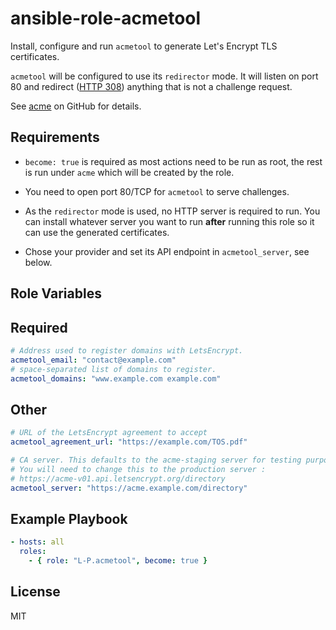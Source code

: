 ansible-role-acmetool
=====================
Install, configure and run `acmetool` to generate Let's Encrypt TLS certificates.

`acmetool` will be configured to use its `redirector` mode. It will listen on
port 80 and redirect ([HTTP 308](https://tools.ietf.org/html/rfc7238)) anything
that is not a challenge request.

See [acme](https://github.com/hlandau/acme) on GitHub for details.

Requirements
------------
* `become: true` is required as most actions need to be run as root, the rest
  is run under `acme` which will be created by the role.

* You need to open port 80/TCP for `acmetool` to serve challenges.

* As the `redirector` mode is used, no HTTP server is required to run. You can
  install whatever server you want to run **after** running this role so it can
  use the generated certificates.

* Chose your provider and set its API endpoint in `acmetool_server`, see below.

Role Variables
--------------
## Required
```yaml
# Address used to register domains with LetsEncrypt.
acmetool_email: "contact@example.com"
# space-separated list of domains to register.
acmetool_domains: "www.example.com example.com"
```

## Other
```yaml
# URL of the LetsEncrypt agreement to accept
acmetool_agreement_url: "https://example.com/TOS.pdf"

# CA server. This defaults to the acme-staging server for testing purposes.
# You will need to change this to the production server :
# https://acme-v01.api.letsencrypt.org/directory
acmetool_server: "https://acme.example.com/directory"
```

Example Playbook
----------------
```yaml
- hosts: all
  roles:
    - { role: "L-P.acmetool", become: true }
```

License
-------
MIT
